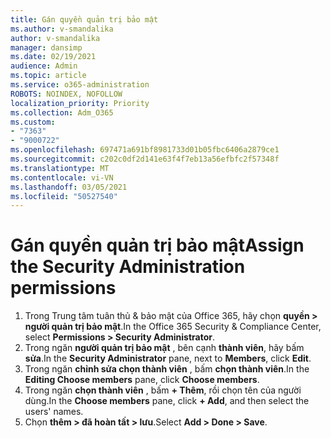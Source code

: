 ```yaml
---
title: Gán quyền quản trị bảo mật
ms.author: v-smandalika
author: v-smandalika
manager: dansimp
ms.date: 02/19/2021
audience: Admin
ms.topic: article
ms.service: o365-administration
ROBOTS: NOINDEX, NOFOLLOW
localization_priority: Priority
ms.collection: Adm_O365
ms.custom:
- "7363"
- "9000722"
ms.openlocfilehash: 697471a691bf8981733d01b05fbc6406a2879ce1
ms.sourcegitcommit: c202c0df2d141e63f4f7eb13a56efbfc2f57348f
ms.translationtype: MT
ms.contentlocale: vi-VN
ms.lasthandoff: 03/05/2021
ms.locfileid: "50527540"
---
```

# <a name="assign-the-security-administration-permissions"></a><span data-ttu-id="83934-102">Gán quyền quản trị bảo mật</span><span class="sxs-lookup"><span data-stu-id="83934-102">Assign the Security Administration permissions</span></span>

1. <span data-ttu-id="83934-103">Trong Trung tâm tuân thủ & bảo mật của Office 365, hãy chọn **quyền > người quản trị bảo mật**.</span><span class="sxs-lookup"><span data-stu-id="83934-103">In the Office 365 Security & Compliance Center, select **Permissions > Security Administrator**.</span></span>
2. <span data-ttu-id="83934-104">Trong ngăn **người quản trị bảo mật** , bên cạnh **thành viên**, hãy bấm **sửa**.</span><span class="sxs-lookup"><span data-stu-id="83934-104">In the **Security Administrator** pane, next to **Members**, click **Edit**.</span></span>
3. <span data-ttu-id="83934-105">Trong ngăn **chỉnh sửa chọn thành viên** , bấm **chọn thành viên**.</span><span class="sxs-lookup"><span data-stu-id="83934-105">In the **Editing Choose members** pane, click **Choose members**.</span></span>
4. <span data-ttu-id="83934-106">Trong ngăn **chọn thành viên** , bấm **+ Thêm**, rồi chọn tên của người dùng.</span><span class="sxs-lookup"><span data-stu-id="83934-106">In the **Choose members** pane, click **+ Add**, and then select the users' names.</span></span>
5. <span data-ttu-id="83934-107">Chọn **thêm > đã hoàn tất > lưu**.</span><span class="sxs-lookup"><span data-stu-id="83934-107">Select **Add > Done > Save**.</span></span>

